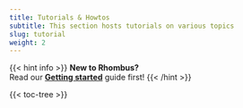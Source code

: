 ```yaml
---
title: Tutorials & Howtos
subtitle: This section hosts tutorials on various topics
slug: tutorial
weight: 2
---
```


{{< hint info >}}
**New to Rhombus?**\
Read our **[Getting started](/tutorial/getting-started/)** guide first!
{{< /hint >}}

{{< toc-tree >}}